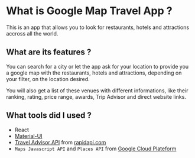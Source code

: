 # What is Google Map Travel App ?

This is an app that allows you to look for restaurants, hotels and attractions accross all the world.

## What are its features ?

You can search for a city or let the app ask for your location to provide you a google map with the restaurants, hotels and attractions, depending on your filter, on the location desired.

You will also get a list of these venues with different informations, like their ranking, rating, price range, awards, Trip Advisor and direct website links.

## What tools did I used ?

- React
- [Material-UI](https://mui.com/)
- [Travel Advisor API](https://rapidapi.com/apidojo/api/travel-advisor/) from [rapidapi.com](rapidapi.com)
- `Maps Javascript API` and `Places API` from [Google Cloud Plateform](https://cloud.google.com/)
